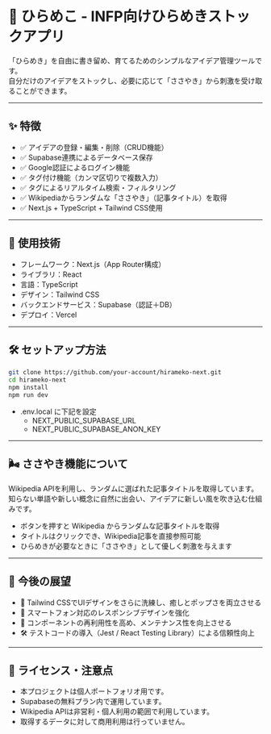 # 🌱 ひらめこ - INFP向けひらめきストックアプリ

「ひらめき」を自由に書き留め、育てるためのシンプルなアイデア管理ツールです。  
自分だけのアイデアをストックし、必要に応じて「ささやき」から刺激を受け取ることができます。

---

## ✨ 特徴

- ✅ アイデアの登録・編集・削除（CRUD機能）
- ✅ Supabase連携によるデータベース保存
- ✅ Google認証によるログイン機能
- ✅ タグ付け機能（カンマ区切りで複数入力）
- ✅ タグによるリアルタイム検索・フィルタリング
- ✅ Wikipediaからランダムな「ささやき」（記事タイトル）を取得
- ✅ Next.js + TypeScript + Tailwind CSS使用

---

## 🚀 使用技術

- フレームワーク：Next.js（App Router構成）
- ライブラリ：React
- 言語：TypeScript
- デザイン：Tailwind CSS
- バックエンドサービス：Supabase（認証＋DB）
- デプロイ：Vercel

---

## 🛠️ セットアップ方法

```bash
git clone https://github.com/your-account/hirameko-next.git
cd hirameko-next
npm install
npm run dev
```

- .env.local に下記を設定
  - NEXT_PUBLIC_SUPABASE_URL
  - NEXT_PUBLIC_SUPABASE_ANON_KEY

---

## 🌬️ ささやき機能について

Wikipedia APIを利用し、ランダムに選ばれた記事タイトルを取得しています。  
知らない単語や新しい概念に自然に出会い、アイデアに新しい風を吹き込む仕組みです。

- ボタンを押すと Wikipedia からランダムな記事タイトルを取得
- タイトルはクリックでき、Wikipedia記事を直接参照可能
- ひらめきが必要なときに「ささやき」として優しく刺激を与えます

---

## 🚀 今後の展望

- 🎨 Tailwind CSSでUIデザインをさらに洗練し、癒しとポップさを両立させる
- 📱 スマートフォン対応のレスポンシブデザインを強化
- 🧩 コンポーネントの再利用性を高め、メンテナンス性を向上させる
- 🛠️ テストコードの導入（Jest / React Testing Library）による信頼性向上

---

## 📄 ライセンス・注意点

- 本プロジェクトは個人ポートフォリオ用です。
- Supabaseの無料プラン内で運用しています。
- Wikipedia APIは非営利・個人利用の範囲で利用しています。
- 取得するデータに対して商用利用は行っていません。



